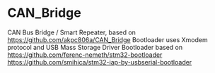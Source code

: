# CAN_Bridge
CAN Bus Bridge / Smart Repeater, based on https://github.com/akpc806a/CAN_Bridge
Bootloader uses Xmodem protocol and USB Mass Storage Driver
Bootloader based on  https://github.com/ferenc-nemeth/stm32-bootloader
                     https://github.com/smihica/stm32-iap-by-usbserial-bootloader
